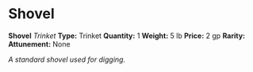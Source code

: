 # Shovel

**Shovel**
_Trinket_
**Type:** Trinket
**Quantity:** 1
**Weight:** 5 lb
**Price:** 2 gp
**Rarity:** 
**Attunement:** None

*A standard shovel used for digging.*